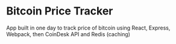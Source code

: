 # Bitcoin Price Tracker

App built in one day to track price of bitcoin using React, Express, Webpack, then CoinDesk API and Redis (caching)
